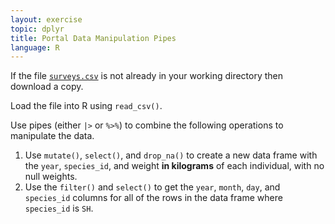 ```yaml
---
layout: exercise
topic: dplyr
title: Portal Data Manipulation Pipes
language: R
---
```


If the file [`surveys.csv`](https://ndownloader.figshare.com/files/2292172) is not already in your working directory then download a copy.

Load the file into R using `read_csv()`.

Use pipes (either `|>` or `%>%`) to combine the following operations to manipulate the data.

1. Use `mutate()`, `select()`, and `drop_na()` to create a new data frame with
   the `year`, `species_id`, and weight **in kilograms** of each individual,
   with no null weights.
2. Use the `filter()` and `select()` to get the `year`, `month`, `day`, and
   `species_id` columns for all of the rows in the data frame where `species_id`
   is `SH`.

